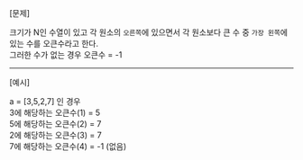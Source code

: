[문제]

크기가 N인 수열이 있고
각 원소의 `오른쪽`에 있으면서 각 원소보다 큰 수 중 `가장 왼쪽`에 있는 수를 오큰수라고 한다. <br>
그러한 수가 없는 경우 오큰수 = -1

---

[예시]

a = [3,5,2,7] 인 경우 <br>
3에 해당하는 오큰수(1) = 5 <br>
5에 해당하는 오큰수(2) = 7 <br>
2에 해당하는 오큰수(3) = 7 <br>
7에 해당하는 오큰수(4) = -1 (없음)
